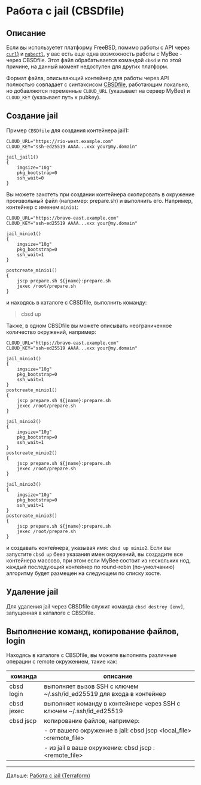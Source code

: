 # Работа с jail (CBSDfile)

## Описание

Если вы используетет платформу FreeBSD, помимо работы с API через [`curl`)](jail_curl.md) и [`nubectl`](jail_nubectl.md), у вас есть еще одна возможность работы с MyBee - через CBSDfile. Этот файл обрабатывается командой `cbsd` и по этой причине,
на данный момент недоступен для других платформ.

Формат файла, описывающий контейнер для работы через API полностью совпадает с синтаксисом <a target="_blank" href="https://www.bsdstore.ru/en/cbsdfile.html">CBSDfile</a>, работающим локально, но добавляются переменные
`CLOUD_URL` (указывает на сервер MyBee) и `CLOUD_KEY` (указывает путь к pubkey).

## Создание jail

Пример `CBSDfile` для создания контейнера jail1:

```
CLOUD_URL="https://rio-west.example.com"
CLOUD_KEY="ssh-ed25519 AAAA...xxx your@my.domain"

jail_jail1()
{
	imgsize="10g"
	pkg_bootstrap=0
	ssh_wait=0
}
```

Вы можете захотеть при создании контейнера скопировать в окружение произвольный файл (например: prepare.sh) и выполнить его. Например, контейнер с именем `minio1`:
```
CLOUD_URL="https://bravo-east.example.com"
CLOUD_KEY="ssh-ed25519 AAAA...xxx your@my.domain"

jail_minio1()
{
	imgsize="10g"
	pkg_bootstrap=0
	ssh_wait=1
}

postcreate_minio1()
{
	jscp prepare.sh ${jname}:prepare.sh
	jexec /root/prepare.sh
}
```

и находясь в каталоге с CBSDfile, выполнить команду:
> cbsd up

Также, в одном CBSDfile вы можете описывать неограниченное количество окружений, например:
```
CLOUD_URL="https://bravo-east.example.com"
CLOUD_KEY="ssh-ed25519 AAAA...xxx your@my.domain"

jail_minio1()
{
	imgsize="10g"
	pkg_bootstrap=0
	ssh_wait=1
}
postcreate_minio1()
{
	jscp prepare.sh ${jname}:prepare.sh
	jexec /root/prepare.sh
}

jail_minio2()
{
	imgsize="10g"
	pkg_bootstrap=0
	ssh_wait=1
}
postcreate_minio2()
{
	jscp prepare.sh ${jname}:prepare.sh
	jexec /root/prepare.sh
}

jail_minio3()
{
	imgsize="10g"
	pkg_bootstrap=0
	ssh_wait=1
}
postcreate_minio3()
{
	jscp prepare.sh ${jname}:prepare.sh
	jexec /root/prepare.sh
}
```

и создавать контейнера, указывая имя: `cbsd up minio2`. Если вы запустите `cbsd up` беез указания имен окружений, вы создадите все контейнера массово, при этом если MyBee состоит из нескольких нод, каждый последующий контейнер по round-robin (по-умолчанию) алгоритму будет размещен на следующем по списку хосте.

## Удаление jail

Для удаления jail через CBSDfile служит команда `cbsd destroy [env]`, запущенная в каталоге с CBSDfile.

## Выполнение команд, копирование файлов, login

Находясь в каталоге с CBSDfile, вы можете выполнять различные операции с remote окружением, такие как:

|      команда     |  описание                                                                 |
| ---------------- | ------------------------------------------------------------------------- |
| cbsd login       | выполняет вызов SSH с ключем ~/.ssh/id_ed25519 для входа в контейнер      |
| cbsd jexec <cmd> | выполняет команду <cmd> в контейнере через SSH с ключем ~/.ssh/id_ed25519 |
| cbsd jscp        | копирование файлов, например:                                             |
|                  |  - от вашего окружение в jail: cbsd jscp <local_file> <env>:<remote_file> |
|                  |  - из jail в ваше окружение: cbsd jscp <env>:<remote_file> <local-file>   |

---

Дальше: [Работа с jail (Terraform)](jail_terraform.md)

